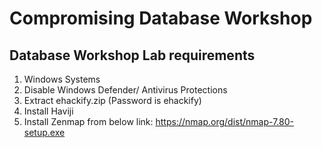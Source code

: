 Compromising Database Workshop
==============================
Database Workshop Lab requirements
----------------------------------

1. Windows Systems
2. Disable Windows Defender/ Antivirus Protections
3. Extract ehackify.zip (Password is ehackify)
4. Install Haviji
5. Install Zenmap from below link: https://nmap.org/dist/nmap-7.80-setup.exe
